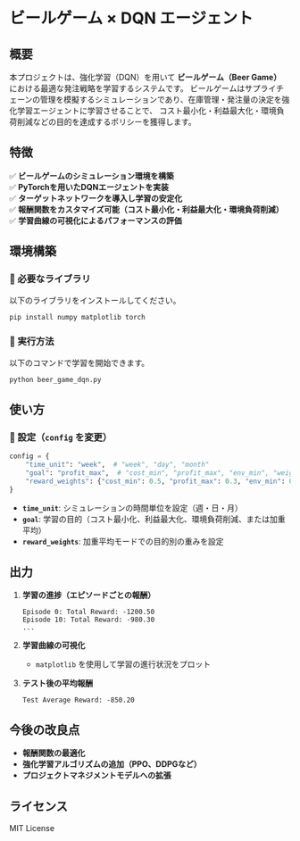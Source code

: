 # ビールゲーム × DQN エージェント

## 概要
本プロジェクトは、強化学習（DQN）を用いて **ビールゲーム（Beer Game）** における最適な発注戦略を学習するシステムです。
ビールゲームはサプライチェーンの管理を模擬するシミュレーションであり、在庫管理・発注量の決定を強化学習エージェントに学習させることで、
コスト最小化・利益最大化・環境負荷削減などの目的を達成するポリシーを獲得します。

## 特徴
✅ **ビールゲームのシミュレーション環境を構築**  
✅ **PyTorchを用いたDQNエージェントを実装**  
✅ **ターゲットネットワークを導入し学習の安定化**  
✅ **報酬関数をカスタマイズ可能（コスト最小化・利益最大化・環境負荷削減）**  
✅ **学習曲線の可視化によるパフォーマンスの評価**  

## 環境構築
### 🔹 必要なライブラリ
以下のライブラリをインストールしてください。
```bash
pip install numpy matplotlib torch
```

### 🔹 実行方法
以下のコマンドで学習を開始できます。
```bash
python beer_game_dqn.py
```

## 使い方
### 🔹 設定（`config` を変更）
```python
config = {
    "time_unit": "week",  # "week", "day", "month"
    "goal": "profit_max",  # "cost_min", "profit_max", "env_min", "weighted"
    "reward_weights": {"cost_min": 0.5, "profit_max": 0.3, "env_min": 0.2},
}
```

- **`time_unit`**: シミュレーションの時間単位を設定（週・日・月）
- **`goal`**: 学習の目的（コスト最小化、利益最大化、環境負荷削減、または加重平均）
- **`reward_weights`**: 加重平均モードでの目的別の重みを設定

## 出力
1. **学習の進捗（エピソードごとの報酬）**
   ```
   Episode 0: Total Reward: -1200.50
   Episode 10: Total Reward: -980.30
   ...
   ```
2. **学習曲線の可視化**
   - `matplotlib` を使用して学習の進行状況をプロット

3. **テスト後の平均報酬**
   ```
   Test Average Reward: -850.20
   ```

## 今後の改良点
- **報酬関数の最適化**
- **強化学習アルゴリズムの追加（PPO、DDPGなど）**
- **プロジェクトマネジメントモデルへの拡張**

## ライセンス
MIT License

